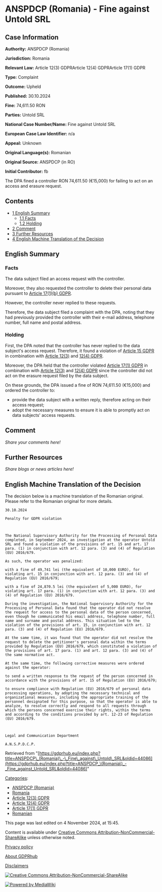 # ANSPDCP (Romania) - Fine against Untold SRL

## Case Information

**Authority:** ANSPDCP (Romania)

**Jurisdiction:** Romania

**Relevant Law:** Article 12(3) GDPRArticle 12(4) GDPRArticle 17(1) GDPR

**Type:** Complaint

**Outcome:** Upheld

**Published:** 30.10.2024

**Fine:** 74,611.50 RON

**Parties:** Untold SRL

**National Case Number/Name:** Fine against Untold SRL

**European Case Law Identifier:** n/a

**Appeal:** Unknown

**Original Language(s):** Romanian

**Original Source:** ANSPDCP (in RO)

**Initial Contributor:** fb

The DPA fined a controller RON 74,611.50 (€15,000) for failing to act on an access and erasure request.

## Contents

*   [1 English Summary](#English_Summary)
    *   [1.1 Facts](#Facts)
    *   [1.2 Holding](#Holding)
*   [2 Comment](#Comment)
*   [3 Further Resources](#Further_Resources)
*   [4 English Machine Translation of the Decision](#English_Machine_Translation_of_the_Decision)

## English Summary

### Facts

The data subject filed an access request with the controller.

Moreover, they also requested the controller to delete their personal data pursuant to [Article 17(1)(b) GDPR](/index.php?title=Article_17_GDPR#1b "Article 17 GDPR").

However, the controller never replied to these requests.

Therefore, the data subject filed a complaint with the DPA, noting that they had previously provided the controller with their e-mail address, telephone number, full name and postal address.

### Holding

First, the DPA noted that the controller has never replied to the data subject's access request. Therefore, it found a violation of [Article 15 GDPR](/index.php?title=Article_15_GDPR "Article 15 GDPR") in combination with [Article 12(3)](/index.php?title=Article_12_GDPR#3 "Article 12 GDPR") and [12(4) GDPR](/index.php?title=Article_12_GDPR#4 "Article 12 GDPR").

Moreover, the DPA held that the controller violated [Article 17(1) GDPR](/index.php?title=Article_17_GDPR#1 "Article 17 GDPR") in combination with [Article 12(3)](/index.php?title=Article_12_GDPR#3 "Article 12 GDPR") and [12(4) GDPR](/index.php?title=Article_12_GDPR#4 "Article 12 GDPR") since the controller did not act on the erasure request filed by the data subject.

On these grounds, the DPA issued a fine of RON 74,611.50 (€15,000) and ordered the controller to:

*   provide the data subject with a written reply, therefore acting on their access request;
*   adopt the necessary measures to ensure it is able to promptly act on data subjects' access requests.

## Comment

_Share your comments here!_

## Further Resources

_Share blogs or news articles here!_

## English Machine Translation of the Decision

The decision below is a machine translation of the Romanian original. Please refer to the Romanian original for more details.

```
30.10.2024

Penalty for GDPR violation

 

The National Supervisory Authority for the Processing of Personal Data completed, in September 2024, an investigation at the operator Untold SRL and found a violation of the provisions of art. 15 and art. 17 para. (1) in conjunction with art. 12 para. (3) and (4) of Regulation (EU) 2016/679.

As such, the operator was penalized:

with a fine of 49,741 lei (the equivalent of 10,000 EURO), for violating art. 15 in conjunction with art. 12 para. (3) and (4) of Regulation (EU) 2016/679;

with a fine of 24,870.5 lei (the equivalent of 5,000 EURO), for violating art. 17 para. (1) in conjunction with art. 12 para. (3) and (4) of Regulation (EU) 2016/679.

During the investigation, the National Supervisory Authority for the Processing of Personal Data found that the operator did not resolve the request for access to the personal data of the person concerned, even though he communicated his email address, telephone number, full name and surname and postal address. This situation led to the violation of the provisions of art. 15, in conjunction with art. 12 para. (3) and (4) of Regulation (EU) 2016/679.

At the same time, it was found that the operator did not resolve the request to delete the petitioner's personal data within the terms provided by Regulation (EU) 2016/679, which constituted a violation of the provisions of art. 17 para. (1) and art. 12 para. (3) and (4) of the same normative act.

At the same time, the following corrective measures were ordered against the operator:

to send a written response to the request of the person concerned in accordance with the provisions of art. 15 of Regulation (EU) 2016/679;

to ensure compliance with Regulation (EU) 2016/679 of personal data processing operations, by adopting the necessary technical and organizational measures, including the appropriate training of the personnel designated for this purpose, so that the operator is able to analyze, to resolve correctly and respond to all requests through which the persons concerned exercise their rights, within the terms and according to the conditions provided by art. 12-23 of Regulation (EU) 2016/679.

 

Legal and Communication Department

A.N.S.P.D.C.P.

```

Retrieved from "[https://gdprhub.eu/index.php?title=ANSPDCP\_(Romania)\_-\_Fine\_against\_Untold\_SRL&oldid=44086](https://gdprhub.eu/index.php?title=ANSPDCP_\(Romania\)_-_Fine_against_Untold_SRL&oldid=44086)"

[Categories](/index.php?title=Special:Categories "Special:Categories"):

*   [ANSPDCP (Romania)](/index.php?title=Category:ANSPDCP_\(Romania\) "Category:ANSPDCP (Romania)")
*   [Romania](/index.php?title=Category:Romania "Category:Romania")
*   [Article 12(3) GDPR](/index.php?title=Category:Article_12\(3\)_GDPR "Category:Article 12(3) GDPR")
*   [Article 12(4) GDPR](/index.php?title=Category:Article_12\(4\)_GDPR "Category:Article 12(4) GDPR")
*   [Article 17(1) GDPR](/index.php?title=Category:Article_17\(1\)_GDPR "Category:Article 17(1) GDPR")
*   [Romanian](/index.php?title=Category:Romanian "Category:Romanian")

This page was last edited on 4 November 2024, at 15:45.

Content is available under [Creative Commons Attribution-NonCommercial-ShareAlike](https://creativecommons.org/licenses/by-nc-sa/4.0/) unless otherwise noted.

[Privacy policy](/index.php?title=GDPRhub:Privacy_policy)

[About GDPRhub](/index.php?title=GDPRhub:About)

[Disclaimers](/index.php?title=GDPRhub:General_disclaimer)

[![Creative Commons Attribution-NonCommercial-ShareAlike](/resources/assets/licenses/cc-by-nc-sa.png)](https://creativecommons.org/licenses/by-nc-sa/4.0/)

[![Powered by MediaWiki](/resources/assets/poweredby_mediawiki_88x31.png)](https://www.mediawiki.org/)